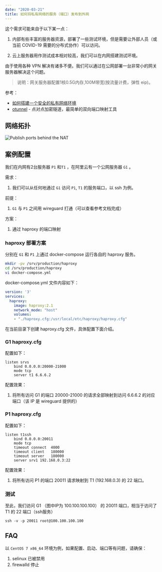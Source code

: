 ```yaml
---
date: "2020-03-21"
title: 如何将私有网络的服务（端口）发布到外网
---
```


这个需求可能来自于以下某一点：

1. 内部有些丰富的服务器资源，部署了一些测试环境，但是需要让外部人员（或当前 COVID-19 需要的分布式协作）可以访问。

2. 云上服务器用作测试成本相对较高，我们可以在内网搭建测试环境。

由于使用各种 VPN 解决有诸多不便。我们可以通过在公网部署一台非常小的网关服务器解决这个问题。

> 说明：网关服务器配置1核0.5G内存,100M带宽(按流量计费，弹性 eip)。

参考：

- [如何搭建一个安全的私有网络环境](https://gwind.me/post/computer/wireguard-network/)
- [otunnel](https://github.com/ooclab/otunnel) - 点对点加密隧道，最简单的双向端口映射工具

## 网络拓扑

![Publish ports behind the NAT](/post/computer/attachment/publish-ports-behind-the-nat.png)

## 案例配置

我们在内网有2台服务器 `P1` 和`T1` ，在阿里云有一个公网服务器 `G1` 。

需求：

1. 我们可以从任何地通过 `G1` 访问 `P1`, `T1` 的服务端口，以 ssh 为例。

前提：

1. `G1` 与 `P1` 之间用 wireguard 打通（可以查看参考文档完成）

方案：

1. 通过 haproxy 的端口映射

### haproxy 部署方案

分别在 `G1` 和 `P1` 上通过 docker-compose 运行各自的 haproxy 服务。

```bash
mkdir -pv /srv/production/haproxy
cd /srv/production/haproxy
vi docker-compose.yml
```

docker-compose.yml 文件内容如下：

```yaml
version: '3'
services:
  haproxy:
    image: haproxy:2.1
    network_mode: "host"
    volumes:
    - "./haproxy.cfg:/usr/local/etc/haproxy/haproxy.cfg"
```

在当前目录下创建 haproxy.cfg 文件，具体配置下面介绍。

### G1 haproxy.cfg

配置如下：

```
listen srvs
    bind 0.0.0.0:20000-21000
    mode tcp
    server t1 6.6.6.2
```

配置效果：

1. 将所有访问 G1 的端口 20000-21000 的请求全部映射到访问 6.6.6.2 的对应端口（该 IP 是 wireguard 提供的）

### P1 haproxy.cfg

配置如下：

```
listen t1ssh
    bind 0.0.0.0:20011
    mode tcp
    timeout connect  4000
    timeout client   180000
    timeout server   180000
    server srv1 192.168.0.3:22
```

配置效果：

1. 将所有访问 P1 的端口 20011 请求映射到 T1 (192.168.0.3) 的 22 端口。

### 测试

至此，我们访问 G1 （图中IP为 100.100.100.100） 的 20011 端口，相当于访问了 T1 的 22 端口（ssh服务）

```
ssh -v -p 20011 root@100.100.100.100
```

## FAQ

以 `CentOS 7 x86_64` 环境为例，如果配置、启动、端口等有问题，请确保：

1. selinux 已被禁用
2. firewalld 停止

